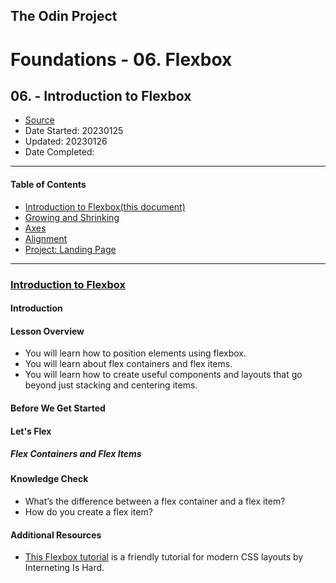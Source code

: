 ## The Odin Project

# Foundations - 06. Flexbox
## 06. - Introduction to Flexbox

  - [Source](https://www.theodinproject.com/paths/foundations/courses/foundations)
  - Date Started: 20230125
  - Updated: 20230126
  - Date Completed:
---

#### Table of Contents

  - [Introduction to Flexbox(this document)](06_introduction_to_flexbox.md)
  - [Growing and Shrinking](06a_growing_and_shrinking.md)
  - [Axes](06b_axes.md)
  - [Alignment](06c_alignment.md)
  - [Project: Landing Page](#)
  
---
### [Introduction to Flexbox](https://www.theodinproject.com/lessons/foundations-introduction-to-flexbox)

#### Introduction
#### Lesson Overview

  - You will learn how to position elements using flexbox.
  - You will learn about flex containers and flex items.
  - You will learn how to create useful components and layouts that go beyond just stacking and centering items.
  
#### Before We Get Started
#### Let's Flex
##### Flex Containers and Flex Items

#### Knowledge Check

  - What’s the difference between a flex container and a flex item?
  - How do you create a flex item?

  
#### Additional Resources

  - [This Flexbox tutorial](https://www.internetingishard.com/html-and-css/flexbox/) is a friendly tutorial for modern CSS layouts by Interneting Is Hard.

